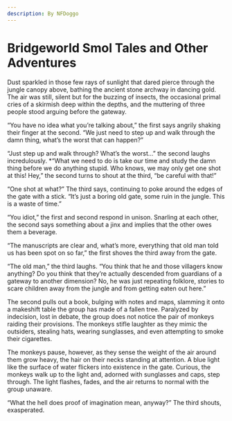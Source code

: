 ```yaml
---
description: By NFDoggo
---
```


# Bridgeworld Smol Tales and Other Adventures

Dust sparkled in those few rays of sunlight that dared pierce through the jungle canopy above, bathing the ancient stone archway in dancing gold. The air was still, silent but for the buzzing of insects, the occasional primal cries of a skirmish deep within the depths, and the muttering of three people stood arguing before the gateway.

“You have no idea what you’re talking about,” the first says angrily shaking their finger at the second. “We just need to step up and walk through the damn thing, what’s the worst that can happen?”

“Just step up and walk through? What’s the worst…” the second laughs incredulously. \*“What we need to do is take our time and study the damn thing before we do anything stupid. Who knows, we may only get one shot at this! Hey,” the second turns to shout at the third, “be careful with that!”

“One shot at what?” The third says, continuing to poke around the edges of the gate with a stick. “It’s just a boring old gate, some ruin in the jungle. This is a waste of time.”

“You idiot,” the first and second respond in unison. Snarling at each other, the second says something about a jinx and implies that the other owes them a beverage.

“The manuscripts are clear and, what’s more, everything that old man told us has been spot on so far,” the first shoves the third away from the gate.

“The old man,” the third laughs. “You think that he and those villagers know anything? Do you think that they’re actually descended from guardians of a gateway to another dimension? No, he was just repeating folklore, stories to scare children away from the jungle and from getting eaten out here.”

The second pulls out a book, bulging with notes and maps, slamming it onto a makeshift table the group has made of a fallen tree. Paralyzed by indecision, lost in debate, the group does not notice the pair of monkeys raiding their provisions. The monkeys stifle laughter as they mimic the outsiders, stealing hats, wearing sunglasses, and even attempting to smoke their cigarettes.

The monkeys pause, however, as they sense the weight of the air around them grow heavy, the hair on their necks standing at attention. A blue light like the surface of water flickers into existence in the gate. Curious, the monkeys walk up to the light and, adorned with sunglasses and caps, step through. The light flashes, fades, and the air returns to normal with the group unaware.

“What the hell does proof of imagination mean, anyway?” The third shouts, exasperated.
